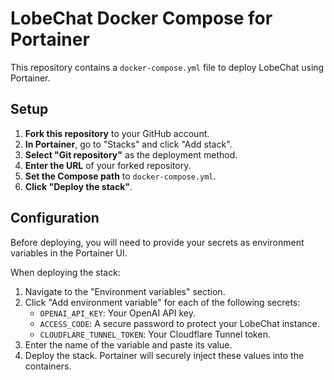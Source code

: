 # LobeChat Docker Compose for Portainer

This repository contains a `docker-compose.yml` file to deploy LobeChat using Portainer.

## Setup

1.  **Fork this repository** to your GitHub account.
2.  **In Portainer**, go to "Stacks" and click "Add stack".
3.  **Select "Git repository"** as the deployment method.
4.  **Enter the URL** of your forked repository.
5.  **Set the Compose path** to `docker-compose.yml`.
6.  **Click "Deploy the stack"**.

## Configuration

Before deploying, you will need to provide your secrets as environment variables in the Portainer UI.

When deploying the stack:
1.  Navigate to the "Environment variables" section.
2.  Click "Add environment variable" for each of the following secrets:
    -   `OPENAI_API_KEY`: Your OpenAI API key.
    -   `ACCESS_CODE`: A secure password to protect your LobeChat instance.
    -   `CLOUDFLARE_TUNNEL_TOKEN`: Your Cloudflare Tunnel token.
3.  Enter the name of the variable and paste its value.
4.  Deploy the stack. Portainer will securely inject these values into the containers.
